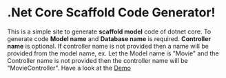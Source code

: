 # .Net Core Scaffold Code Generator!

This is a simple site to generate **scaffold model** code of dotnet core. To generate code **Model name** and **Database name** is required. **Controller name** is optional. If controller name is not provided then a name will be provided from the model name, ex. Let the Model name is "Movie" and the Controller name is not provided then the controller name will be "MovieController".
Have a look at the [Demo](https://zubayerhimel.github.io/dotnet-scaffold/index.html)
